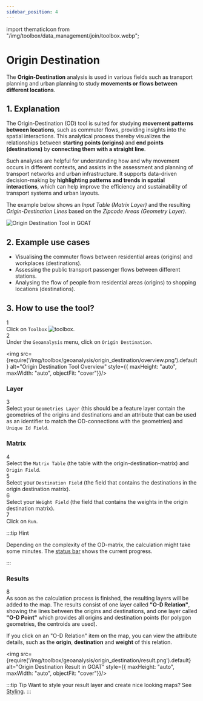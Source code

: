 ```yaml
---
sidebar_position: 4
---
```


import thematicIcon from "/img/toolbox/data_management/join/toolbox.webp";

# Origin Destination

The **Origin-Destination** analysis is used in various fields such as transport planning and urban planning to study **movements or flows between different locations**.

## 1. Explanation

The Origin-Destination (OD) tool is suited for studying **movement patterns between locations**, such as commuter flows, providing insights into the spatial interactions. This analytical process thereby visualizes the relationships between **starting points (origins)** and **end points (destinations)** by **connecting them with a straight line**. 

Such analyses are helpful for understanding how and why movement occurs in different contexts, and assists in the assessment and planning of transport networks and urban infrastructure. It supports data-driven decision-making by **highlighting patterns and trends in spatial interactions**, which can help improve the efficiency and sustainability of transport systems and urban layouts.

The example below shows an *Input Table (Matrix Layer)* and the resulting *Origin-Destination Lines* based on the *Zipcode Areas (Geometry Layer)*.

<div style={{ display: 'flex', flexDirection: 'column', alignItems: 'center'}}>
  <img src={require('/img/toolbox/geoanalysis/origin_destination/od_example.png').default} alt="Origin Destination Tool in GOAT" style={{ maxHeight: "700px", maxWidth: "700px", objectFit: "cover"}}/>
</div> 


## 2. Example use cases

- Visualising the commuter flows between residential areas (origins) and workplaces (destinations).
- Assessing the public transport passenger flows between different stations.
- Analysing the flow of people from residential areas (origins)  to shopping locations (destinations).


## 3. How to use the tool?

<div class="step">
  <div class="step-number">1</div>
  <div class="content">Click on <code>Toolbox</code> <img src={thematicIcon} alt="toolbox" style={{width: "25px"}}/>. </div>
</div>

<div class="step">
  <div class="step-number">2</div>
  <div class="content">Under the <code>Geoanalysis</code> menu, click on <code>Origin Destination</code>.</div>
</div>


<img src={require('/img/toolbox/geoanalysis/origin_destination/overview.png').default} alt="Origin Destination Tool Overview" style={{ maxHeight: "auto", maxWidth: "auto", objectFit: "cover"}}/>


### Layer

<div class="step">
  <div class="step-number">3</div>
  <div class="content">Select your <code>Geometries Layer</code> (this should be a feature layer contain the geometries of the origins and destinations and an attribute that can be used as an identifier to match the OD-connections with the geometries) and <code>Unique Id Field</code>.</div>
</div>

### Matrix

<div class="step">
  <div class="step-number">4</div>
  <div class="content">Select the <code>Matrix Table</code> (the table with the origin-destination-matrix) and <code>Origin Field</code>.</div>
</div>



<div class="step">
  <div class="step-number">5</div>
  <div class="content">Select your <code>Destination Field</code> (the field that contains the destinations in the origin destination matrix).</div>
</div>

<div class="step">
  <div class="step-number">6</div>
  <div class="content">Select your <code>Weight Field</code> (the field that contains the weights in the origin destination matrix).</div>
</div>

<div class="step">
  <div class="step-number">7</div>
  <div class="content">Click on <code>Run</code>.</div>
</div>

:::tip Hint

Depending on the complexity of the OD-matrix, the calculation might take some minutes. The [status bar](../../workspace/home#status-bar) shows the current progress.

:::

### Results 

<div class="step">
  <div class="step-number">8</div>
  <div class="content">As soon as the calculation process is finished, the resulting layers will be added to the map. The results consist of one layer called <b>"O-D Relation"</b>, showing the lines between the origins and destinations, and one layer called <b>"O-D Point"</b> which provides all origins and destination points (for polygon geometries, the centroids are used).<p></p>
  If you click on an "O-D Relation" item on the map, you can view the attribute details, such as the <b>origin</b>, <b>destination</b> and <b>weight</b> of this relation.</div>
</div>


<img src={require('/img/toolbox/geoanalysis/origin_destination/result.png').default} alt="Origin Destination Result in GOAT" style={{ maxHeight: "auto", maxWidth: "auto", objectFit: "cover"}}/>

:::tip Tip
Want to style your result layer and create nice looking maps? See [Styling](../../map/layer_style/styling).
:::